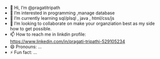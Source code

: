 - 👋 Hi, I’m @pragatitripath
- 👀 I’m interested in programming ,manage database
- 🌱 I’m currently learning sql/plsql , java , html/css/js
- 💞️ I’m looking to collaborate on make your organziation best as my side how to get possible.
- 📫 How to reach me in linkdin profile: https://www.linkedin.com/in/pragati-tripathi-529105234
- 😄 Pronouns: ...
- ⚡ Fun fact: ...

<!---
pragatitripath/pragatitripath is a ✨ special ✨ repository because its `README.md` (this file) appears on your GitHub profile.
You can click the Preview link to take a look at your changes.
--->
